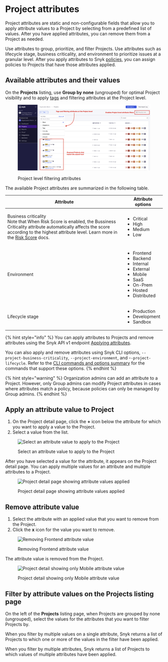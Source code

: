 # Project attributes

Project attributes are static and non-configurable fields that allow you to apply attribute values to a Project by selecting from a predefined list of values. After you have applied attributes, you can remove them from a Project as needed.

Use attributes to group, prioritize, and filter Projects. Use attributes such as lifecycle stage, business criticality, and environment to prioritize issues at a granular level. After you apply attributes to Snyk [policies](../../manage-risk/policies/), you can assign policies to Projects that have those attributes applied.

## **Available attributes and their values**

On the **Projects** listing, use **Group by none** (ungrouped) for optimal Project visibility and to apply [tags](project-tags.md) and filtering attributes at the Project level.

<figure><img src="../../.gitbook/assets/Screenshot 2023-01-23 at 18.07.46 (1) (1) (1) (1) (1) (1) (3).png" alt="Project level filtering attributes"><figcaption><p>Project level filtering attributes</p></figcaption></figure>

The available Project attributes are summarized in the following table.

| Attribute                                                                                                                                                                                                                                                                                  | Attribute options                                                                                                                                           |
| ------------------------------------------------------------------------------------------------------------------------------------------------------------------------------------------------------------------------------------------------------------------------------------------ | ----------------------------------------------------------------------------------------------------------------------------------------------------------- |
| <p>Business criticality<br>Note that When Risk Score is enabled, the Bussiness Criticality attribute automatically affects the score according to the highest attribute level. Learn more in the <a href="../../manage-risk/risk-score.md#business-criticality">Risk Score</a> docs.  </p> | <ul><li>Critical</li><li>High</li><li>Medium</li><li>Low</li></ul>                                                                                          |
| Environment                                                                                                                                                                                                                                                                                | <ul><li>Frontend</li><li>Backend</li><li>Internal</li><li>External</li><li>Mobile</li><li>SaaS</li><li>On-Prem</li><li>Hosted</li><li>Distributed</li></ul> |
| Lifecycle stage                                                                                                                                                                                                                                                                            | <ul><li>Production</li><li>Development</li><li>Sandbox</li></ul>                                                                                            |

{% hint style="info" %}
You can apply attributes to Projects and remove attributes using the Snyk API v1 endpoint [Applying attributes](https://snyk.docs.apiary.io/#reference/projects/project-attributes/applying-attributes).

You can also apply and remove attributes using Snyk CLI options, `--project-business-criticality`, `--project-environment`, and -`-project-lifecycle`. Refer to the [CLI commands and options summary](../../snyk-cli/cli-commands-and-options-summary.md) for the commands that support these options.
{% endhint %}

{% hint style="warning" %}
Organization admins can add an attribute to a Project. However, only Group admins can modify Project attributes in cases where attributes match a policy, because policies can only be managed by Group admins.
{% endhint %}

## **Apply an attribute value to Project**

1. On the Project detail page, click the **+** icon below the attribute for which you want to apply a value to the Project.
2. Select a value from the list.

<figure><img src="../../.gitbook/assets/gs1.png" alt="Select an attribute value to apply to the Project"><figcaption><p>Select an attribute value to apply to the Project</p></figcaption></figure>

After you have selected a value for the attribute, it appears on the Project detail page. You can apply multiple values for an attribute and multiple attributes to a Project.

<figure><img src="../../.gitbook/assets/gs2.png" alt="Project detail page showing attribute values applied"><figcaption><p>Project detail page showing attribute values applied</p></figcaption></figure>

## **Remove attribute value**

1. Select the attribute with an applied value that you want to remove from the Project.
2. Click the **x** icon for the value you want to remove.

<figure><img src="../../.gitbook/assets/gs3.png" alt="Removing Frontend attribute value"><figcaption><p>Removing Frontend attribute value</p></figcaption></figure>

The attribute value is removed from the Project.

<figure><img src="../../.gitbook/assets/gs4.png" alt="Project detail showing only Mobile attribute value"><figcaption><p>Project detail showing only Mobile attribute value</p></figcaption></figure>

## **Filter by attribute values on the Projects listing page**

On the left of the **Projects** listing page, when Projects are grouped by none (ungrouped), select the values for the attributes that you want to filter Projects by.

When you filter by multiple values on a single attribute, Snyk returns a list of Projects to which one or more of the values in the filter have been applied.

When you filter by multiple attributes, Snyk returns a list of Projects to which values of multiple attributes have been applied.
